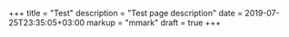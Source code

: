 +++
title = "Test"
description = "Test page description"
date = 2019-07-25T23:35:05+03:00
markup = "mmark"
draft = true
+++
